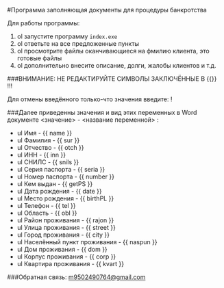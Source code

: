 #Программа заполняющая документы для процедуры банкротства

Для работы программы:
1. ol запустите программу ` index.exe `
1. ol ответьте на все предложенные пункты
1. ol просмотрите файлы оканчивающиеся на фмилию клиента, это готовые файлы
1. ol дополнительно внесите описание, долги, жалобы клиентов и т.д.

###ВНИМАНИЕ: НЕ РЕДАКТИРУЙТЕ СИМВОЛЫ ЗАКЛЮЧЁННЫЕ В {{}} !!!

Для отмены введённого только-что значения введите: !

###Далее приведенны значения и вид этих переменных в Word документе
<значение> - <название переменной> :

- ul Имя - {{ name }}
- ul Фамилия - {{ sur }}
- ul Отчество - {{ otch }}
- ul ИНН - {{ inn }}
- ul СНИЛС - {{ snils }}
- ul Серия паспорта - {{ seria }}
- ul Номер паспорта - {{ number }}
- ul Кем выдан - {{ getPS }}
- ul Дата рождения - {{ date }}
- ul Место рождения - {{ birthPL }}
- ul Телефон - {{ tel }}
- ul Область - {{ obl }}
- ul Район проживания - {{ rajon }}
- ul Улица проживания - {{ street }}
- ul Город проживания - {{ city }}
- ul Населённый пункт проживания - {{ naspun }}
- ul Дом проживания - {{ dom }}
- ul Корпус проживания - {{ corp }}
- ul Квартира проживания - {{ kvart }}

###Обратная связь: m9502490764@gmail.com


